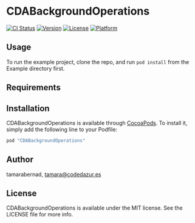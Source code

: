 # CDABackgroundOperations

[![CI Status](http://img.shields.io/travis/tamarabernad/CDABackgroundOperations.svg?style=flat)](https://travis-ci.org/tamarabernad/CDABackgroundOperations)
[![Version](https://img.shields.io/cocoapods/v/CDABackgroundOperations.svg?style=flat)](http://cocoapods.org/pods/CDABackgroundOperations)
[![License](https://img.shields.io/cocoapods/l/CDABackgroundOperations.svg?style=flat)](http://cocoapods.org/pods/CDABackgroundOperations)
[![Platform](https://img.shields.io/cocoapods/p/CDABackgroundOperations.svg?style=flat)](http://cocoapods.org/pods/CDABackgroundOperations)

## Usage

To run the example project, clone the repo, and run `pod install` from the Example directory first.

## Requirements

## Installation

CDABackgroundOperations is available through [CocoaPods](http://cocoapods.org). To install
it, simply add the following line to your Podfile:

```ruby
pod "CDABackgroundOperations"
```

## Author

tamarabernad, tamara@codedazur.es

## License

CDABackgroundOperations is available under the MIT license. See the LICENSE file for more info.
